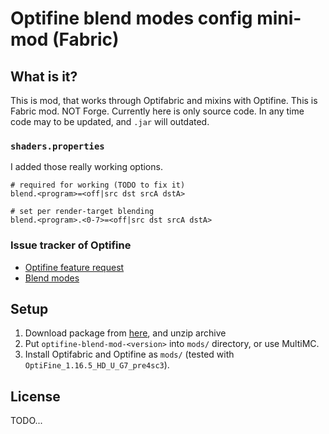 # Optifine blend modes config mini-mod (Fabric)

## What is it?

This is mod, that works through Optifabric and mixins with Optifine. This is Fabric mod. NOT Forge. Currently here is only source code. In any time code may to be updated, and `.jar` will outdated. 

### `shaders.properties`

I added those really working options.

```
# required for working (TODO to fix it)
blend.<program>=<off|src dst srcA dstA>

# set per render-target blending
blend.<program>.<0-7>=<off|src dst srcA dstA>
```

### Issue tracker of Optifine

- [Optifine feature request](https://github.com/sp614x/optifine/issues/5263)
- [Blend modes](https://www.khronos.org/opengl/wiki/Blending)

## Setup

1. Download package from [here](https://github.com/helixd2s/OptifineBlendMod/releases), and unzip archive
2. Put `optifine-blend-mod-<version>` into `mods/` directory, or use MultiMC.
3. Install Optifabric and Optifine as `mods/` (tested with `OptiFine_1.16.5_HD_U_G7_pre4sc3`). 

## License

TODO...
